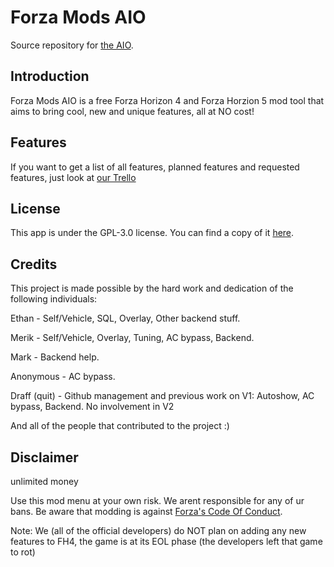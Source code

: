 # Forza Mods AIO

Source repository for [the AIO](https://github.com/ForzaMods/AIO).

## Introduction

Forza Mods AIO is a free Forza Horizon 4 and Forza Horzion 5 mod tool that aims to bring cool, new and unique features, all at NO cost!

## Features

If you want to get a list of all features, planned features and requested features, just look at [our Trello](https://trello.com/b/jXY01dbN/forza-mods-aio)

## License

This app is under the GPL-3.0 license. You can find a copy of it [here](LICENSE). 

## Credits

This project is made possible by the hard work and dedication of the following individuals:

Ethan - Self/Vehicle, SQL, Overlay, Other backend stuff.

Merik - Self/Vehicle, Overlay, Tuning, AC bypass, Backend.

Mark - Backend help.

Anonymous - AC bypass.

Draff (quit) - Github management and previous work on V1: Autoshow, AC bypass, Backend. No involvement in V2

And all of the people that contributed to the project :)

## Disclaimer

unlimited money

Use this mod menu at your own risk. We arent responsible for any of ur bans. Be aware that modding is against [Forza's Code Of Conduct](https://support.forzamotorsport.net/hc/en-us/articles/360035563914).

Note: We (all of the official developers) do NOT plan on adding any new features to FH4, the game is at its EOL phase (the developers left that game to rot)
